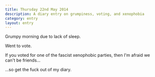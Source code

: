 ```yaml
---
title: Thursday 22nd May 2014
description: A diary entry on grumpiness, voting, and xenophobia
category: entry
layout: entry
---
```


Grumpy morning due to lack of sleep.

Went to vote.

If you voted for one of the fascist xenophobic parties, then I'm afraid we can't be friends&hellip;

&hellip;so get the fuck out of my diary.
